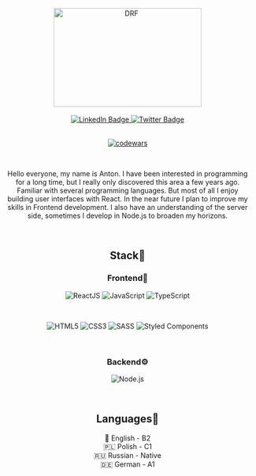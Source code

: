 <div align="center" dir="auto">
      <img src="https://i.pinimg.com/originals/91/6b/1c/916b1c0b9788ad87b9ccdfc71bbdadf3.gif" width="300" height="200" alt="DRF" align="center"/>
 <br />
 <br />
     
  <div id="badges">
  <a href="https://www.linkedin.com/in/anton-skrebatun-2a1ab9183/">
    <img src="https://img.shields.io/badge/LinkedIn-orange?style=for-the-badge&logo=linkedin&logoColor=white" alt="LinkedIn Badge"/>
  </a>
  <a href="https://t.me/Tony1923">
    <img src="https://img.shields.io/badge/Telegram-orange?style=for-the-badge&logo=Telegram&logoColor=white" alt="Twitter Badge"/>
  </a>
</div>
<br />

[![codewars](https://www.codewars.com/users/Tonysmile22/badges/large)](https://www.codewars.com/users/Tonysmile22)

<br />
      
Hello everyone, my name is Anton. I have been interested in programming for a long time, but I really only discovered this area a few years ago. Familiar with several programming languages. But most of all I enjoy building user interfaces with React. In the near future I plan to improve my skills in Frontend development. I also have an understanding of the server side, sometimes I develop in Node.js to broaden my horizons.

   <br />

## Stack🚀

### Frontend🐥

![ReactJS](https://img.shields.io/badge/react-2F4F4F.svg?style=for-the-badge&logo=react&logoColor=%2361DAFB)
![JavaScript](https://img.shields.io/badge/javascript-FFD700.svg?style=for-the-badge&logo=javascript&logoColor=black)
![TypeScript](https://img.shields.io/badge/typescript-0000CD.svg?style=for-the-badge&logo=typescript&logoColor=white)

<br />

![HTML5](https://img.shields.io/badge/html5-%23E34F26.svg?style=for-the-badge&logo=html5&logoColor=white)
![CSS3](https://img.shields.io/badge/css3-%23007ACC.svg?style=for-the-badge&logo=css3&logoColor=white)
![SASS](https://img.shields.io/badge/SASS-4682B4.svg?style=for-the-badge&logo=SASS&logoColor=white)
![Styled Components](https://img.shields.io/badge/styled--components-7B68EE?style=for-the-badge&logo=styled-components&logoColor=white)

<br />

### Backend⚙️

![Node.js](https://img.shields.io/badge/node.js-008000.svg?style=for-the-badge&logo=node.js&logoColor=white)

<br />

## Languages🦜

 🏴󠁧󠁢󠁥󠁮󠁧󠁿 English - B2 <br>
 🇵🇱 Polish - C1 <br>
 🇷🇺 Russian - Native <br>
 🇩🇪 German - A1 
